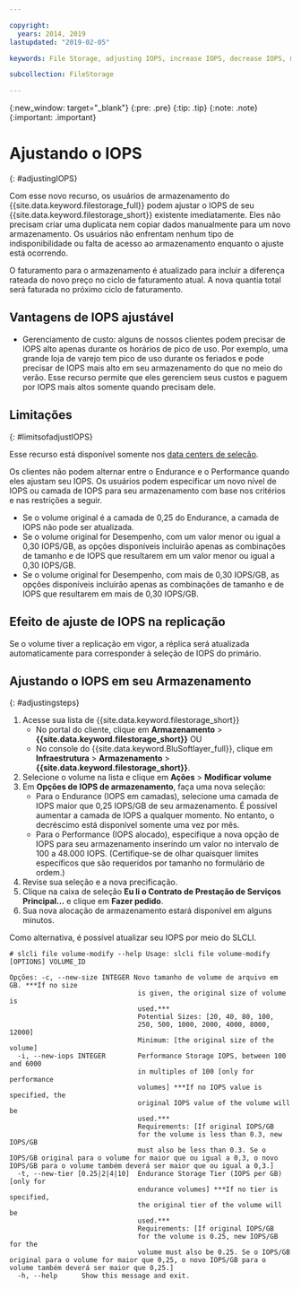 ```yaml
---

copyright:
  years: 2014, 2019
lastupdated: "2019-02-05"

keywords: File Storage, adjusting IOPS, increase IOPS, decrease IOPS, modify IOPS

subcollection: FileStorage

---
```

{:new_window: target="_blank"}
{:pre: .pre}
{:tip: .tip}
{:note: .note}
{:important: .important}

# Ajustando o IOPS
{: #adjustingIOPS}

Com esse novo recurso, os usuários de armazenamento do {{site.data.keyword.filestorage_full}} podem ajustar o IOPS de seu {{site.data.keyword.filestorage_short}} existente imediatamente. Eles não precisam criar uma duplicata nem copiar dados manualmente para um novo armazenamento. Os usuários não enfrentam nenhum tipo de indisponibilidade ou falta de acesso ao armazenamento enquanto o ajuste está ocorrendo.

O faturamento para o armazenamento é atualizado para incluir a diferença rateada do novo preço no ciclo de faturamento atual. A nova quantia total será faturada no próximo ciclo de faturamento.


## Vantagens de IOPS ajustável

- Gerenciamento de custo: alguns de nossos clientes podem precisar de IOPS alto apenas durante os horários de pico de uso. Por exemplo, uma grande loja de varejo tem pico de uso durante os feriados e pode precisar de IOPS mais alto em seu armazenamento do que no meio do verão. Esse recurso permite que eles gerenciem seus custos e paguem por IOPS mais altos somente quando precisam dele.

## Limitações
{: #limitsofadjustIOPS}

Esse recurso está disponível somente nos [data centers de seleção](/docs/infrastructure/FileStorage?topic=FileStorage-news).

Os clientes não podem alternar entre o Endurance e o Performance quando eles ajustam seu IOPS. Os usuários podem especificar um novo nível de IOPS ou camada de IOPS para seu armazenamento com base nos critérios e nas restrições a seguir.

- Se o volume original é a camada de 0,25 do Endurance, a camada de IOPS não pode ser atualizada.
- Se o volume original for Desempenho, com um valor menor ou igual a 0,30 IOPS/GB, as opções disponíveis incluirão apenas as combinações de tamanho e de IOPS que resultarem em um valor menor ou igual a 0,30 IOPS/GB.
- Se o volume original for Desempenho, com mais de 0,30 IOPS/GB, as opções disponíveis incluirão apenas as combinações de tamanho e de IOPS que resultarem em mais de 0,30 IOPS/GB.

## Efeito de ajuste de IOPS na replicação

Se o volume tiver a replicação em vigor, a réplica será atualizada automaticamente para corresponder à seleção de IOPS do primário.

## Ajustando o IOPS em seu Armazenamento
{: #adjustingsteps}

1. Acesse sua lista de {{site.data.keyword.filestorage_short}}
    - No portal do cliente, clique em **Armazenamento** > **{{site.data.keyword.filestorage_short}}** OU
    - No console do {{site.data.keyword.BluSoftlayer_full}}, clique em **Infraestrutura** > **Armazenamento** > **{{site.data.keyword.filestorage_short}}**.
2. Selecione o volume na lista e clique em **Ações** > **Modificar volume**
3. Em **Opções de IOPS de armazenamento**, faça uma nova seleção:
    - Para o Endurance (IOPS em camadas), selecione uma camada de IOPS maior que 0,25 IOPS/GB de seu armazenamento. É possível aumentar a camada de IOPS a qualquer momento. No entanto, o decréscimo está disponível somente uma vez por mês.
    - Para o Performance (IOPS alocado), especifique a nova opção de IOPS para seu armazenamento inserindo um valor no intervalo de 100 a 48.000 IOPS. (Certifique-se de olhar quaisquer limites específicos que são requeridos por tamanho no formulário de ordem.)
4. Revise sua seleção e a nova precificação.
5. Clique na caixa de seleção **Eu li o Contrato de Prestação de Serviços Principal...** e clique em **Fazer pedido**.
6. Sua nova alocação de armazenamento estará disponível em alguns minutos.

Como alternativa, é possível atualizar seu IOPS por meio do SLCLI.
```
# slcli file volume-modify --help Usage: slcli file volume-modify [OPTIONS] VOLUME_ID

Opções: -c, --new-size INTEGER Novo tamanho de volume de arquivo em GB. ***If no size
                                is given, the original size of volume is
                                used.***
                                Potential Sizes: [20, 40, 80, 100,
                                250, 500, 1000, 2000, 4000, 8000, 12000]
                                Minimum: [the original size of the volume]
  -i, --new-iops INTEGER        Performance Storage IOPS, between 100 and 6000
                                in multiples of 100 [only for performance
                                volumes] ***If no IOPS value is specified, the
                                original IOPS value of the volume will be
                                used.***
                                Requirements: [If original IOPS/GB
                                for the volume is less than 0.3, new IOPS/GB
                                must also be less than 0.3. Se o IOPS/GB original para o volume for maior que ou igual a 0,3, o novo IOPS/GB para o volume também deverá ser maior que ou igual a 0,3.]
  -t, --new-tier [0.25|2|4|10]  Endurance Storage Tier (IOPS per GB) [only for
                                endurance volumes] ***If no tier is specified,
                                the original tier of the volume will be
                                used.***
                                Requirements: [If original IOPS/GB
                                for the volume is 0.25, new IOPS/GB for the
                                volume must also be 0.25. Se o IOPS/GB original para o volume for maior que 0,25, o novo IOPS/GB para o volume também deverá ser maior que 0,25.]
  -h, --help      Show this message and exit.
```
